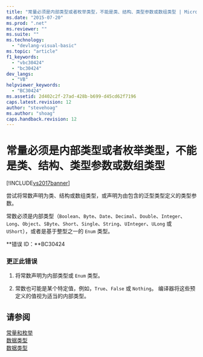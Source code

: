 ```yaml
---
title: "常量必须是内部类型或者枚举类型，不能是类、结构、类型参数或数组类型 | Microsoft Docs"
ms.date: "2015-07-20"
ms.prod: ".net"
ms.reviewer: ""
ms.suite: ""
ms.technology: 
  - "devlang-visual-basic"
ms.topic: "article"
f1_keywords: 
  - "vbc30424"
  - "bc30424"
dev_langs: 
  - "VB"
helpviewer_keywords: 
  - "BC30424"
ms.assetid: 2d402c2f-27ad-428b-b699-d45cd62f7196
caps.latest.revision: 12
author: "stevehoag"
ms.author: "shoag"
caps.handback.revision: 12
---
```

# 常量必须是内部类型或者枚举类型，不能是类、结构、类型参数或数组类型
[!INCLUDE[vs2017banner](../../../visual-basic/includes/vs2017banner.md)]

尝试将常数声明为类、结构或数组类型，或声明为由包含的泛型类型定义的类型参数。  
  
 常数必须是内部类型（`Boolean`、`Byte`、`Date`、`Decimal`、`Double`、`Integer`、`Long`、`Object`、`SByte`、`Short`、`Single`、`String`、`UInteger`、`ULong` 或 `UShort`），或者是基于整型之一的 `Enum` 类型。  
  
 **错误 ID：**BC30424  
  
### 更正此错误  
  
1.  将常数声明为内部类型或 `Enum` 类型。  
  
2.  常数也可能是某个特定值，例如，`True`、`False` 或 `Nothing`。  编译器将这些预定义的值视为适当的内部类型。  
  
## 请参阅  
 [常量和枚举](../../../visual-basic/language-reference/constants-and-enumerations.md)   
 [数据类型](../../../visual-basic/programming-guide/language-features/data-types/index.md)   
 [数据类型](../../../visual-basic/language-reference/data-types/data-type-summary.md)